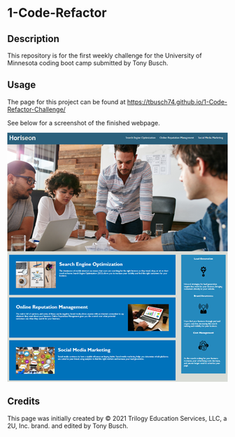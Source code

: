 # 1-Code-Refactor

## Description

This repository is for the first weekly challenge for the University of Minnesota coding boot camp submitted by Tony Busch. 

## Usage

The page for this project can be found at https://tbusch74.github.io/1-Code-Refactor-Challenge/

See below for a screenshot of the finished webpage.

![Horiseon screenshot](assets/images/Screenshot.PNG)

## Credits

This page was initially created by © 2021 Trilogy Education Services, LLC, a 2U, Inc. brand. and edited by Tony Busch. 